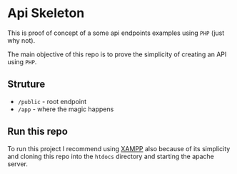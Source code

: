 # Api Skeleton

This is proof of concept of a some api endpoints examples using `PHP` (just why not).

The main objective of this repo is to prove the simplicity of creating an API using `PHP`.

## Struture

- `/public` - root endpoint
- `/app` - where the magic happens

## Run this repo

To run this project I recommend using [XAMPP](https://www.apachefriends.org/index.html) also because of its simplicity and cloning this repo into the `htdocs` directory and starting the apache server.
